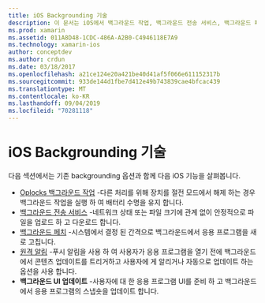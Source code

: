 ```yaml
---
title: iOS Backgrounding 기술
description: 이 문서는 iOS에서 백그라운드 작업, 백그라운드 전송 서비스, 백그라운드 페치 및 원격 알림과 같은 다양 한 backgrounding 기술을 설명 하는 가이드로 연결 됩니다.
ms.prod: xamarin
ms.assetid: 011A8D48-1CDC-486A-A2B0-C4946118E7A9
ms.technology: xamarin-ios
author: conceptdev
ms.author: crdun
ms.date: 03/18/2017
ms.openlocfilehash: a21ce124e20a421be40d41af5f066e611152317b
ms.sourcegitcommit: 933de144d1fbe7d412e49b743839cae4bfcac439
ms.translationtype: MT
ms.contentlocale: ko-KR
ms.lasthandoff: 09/04/2019
ms.locfileid: "70281118"
---
```

# <a name="ios-backgrounding-techniques"></a>iOS Backgrounding 기술

다음 섹션에서는 기존 backgrounding 옵션과 함께 다음 iOS 기능을 살펴봅니다.

- [Oplocks 백그라운드 작업](~/ios/app-fundamentals/backgrounding/ios-backgrounding-techniques/ios-backgrounding-with-tasks.md#background_tasks_in_iOS_7) -다른 처리를 위해 장치를 절전 모드에서 해제 하는 경우 백그라운드 작업을 실행 하 여 배터리 수명을 유지 합니다.
- [백그라운드 전송 서비스](~/ios/app-fundamentals/backgrounding/ios-backgrounding-techniques/ios-backgrounding-with-tasks.md#background-transfers) -네트워크 상태 또는 파일 크기에 관계 없이 안정적으로 파일을 업로드 하 고 다운로드 합니다.
- [백그라운드 페치](~/ios/app-fundamentals/backgrounding/ios-backgrounding-techniques/updating-an-application-in-the-background.md#background_fetch) -시스템에서 결정 된 간격으로 백그라운드에서 응용 프로그램을 새로 고칩니다.
- [원격 알림](~/ios/app-fundamentals/backgrounding/ios-backgrounding-techniques/updating-an-application-in-the-background.md#remote_notifications) -푸시 알림을 사용 하 여 사용자가 응용 프로그램을 열기 전에 백그라운드에서 콘텐츠 업데이트를 트리거하고 사용자에 게 알리거나 자동으로 업데이트 하는 옵션을 사용 합니다.
- **백그라운드 UI 업데이트** -사용자에 대 한 응용 프로그램 UI를 준비 하 고 백그라운드에서 응용 프로그램의 스냅숏을 업데이트 합니다.
